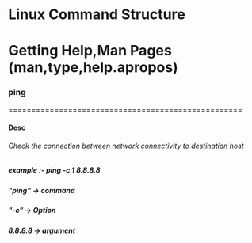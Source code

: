 # Linux Command Structure
# Getting Help,Man Pages (man,type,help.apropos)

### ping
===================================================
#### Desc
###### Check the connection between network connectivity to destination host
##### example :- ping -c 1 8.8.8.8
##### "ping" -> command
##### "-c" -> Option
##### 8.8.8.8 -> argument
